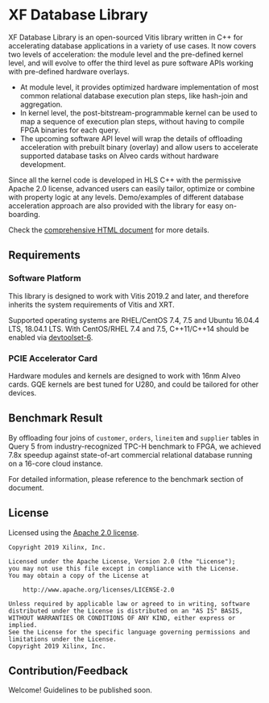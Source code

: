 # XF Database Library

XF Database Library is an open-sourced Vitis library written in C++ for
accelerating database applications in a variety of use cases.
It now covers two levels of acceleration: the module level and the pre-defined kernel level,
and will evolve to offer the third level as pure software APIs working with pre-defined hardware overlays.

* At module level, it provides optimized hardware implementation of most common relational database execution plan steps,
  like hash-join and aggregation.
* In kernel level, the post-bitstream-programmable kernel can be used to map a sequence of execution plan steps,
  without having to compile FPGA binaries for each query.
* The upcoming software API level will wrap the details of offloading acceleration with prebuilt binary (overlay)
  and allow users to accelerate supported database tasks on Alveo cards without hardware development.

Since all the kernel code is developed in HLS C++ with the permissive Apache 2.0 license,
advanced users can easily tailor, optimize or combine with property logic at any levels.
Demo/examples of different database acceleration approach are also provided with the library for easy on-boarding.

Check the [comprehensive HTML document](#) for more details.

## Requirements

### Software Platform

This library is designed to work with Vitis 2019.2 and later, and therefore inherits the system requirements of Vitis and XRT.

Supported operating systems are RHEL/CentOS 7.4, 7.5 and Ubuntu 16.04.4 LTS, 18.04.1 LTS.
With CentOS/RHEL 7.4 and 7.5, C++11/C++14 should be enabled via
[devtoolset-6](https://www.softwarecollections.org/en/scls/rhscl/devtoolset-6/).

### PCIE Accelerator Card

Hardware modules and kernels are designed to work with 16nm Alveo cards. GQE kernels are best tuned for U280, and could be tailored for other devices.

## Benchmark Result

By offloading four joins of `customer`, `orders`, `lineitem` and `supplier` tables
in Query 5 from industry-recognized TPC-H benchmark to FPGA, we achieved 7.8x speedup against
state-of-art commercial relational database running on a 16-core cloud instance.

For detailed information, please reference to the benchmark section of document.


## License

Licensed using the [Apache 2.0 license](https://www.apache.org/licenses/LICENSE-2.0).

    Copyright 2019 Xilinx, Inc.
    
    Licensed under the Apache License, Version 2.0 (the "License");
    you may not use this file except in compliance with the License.
    You may obtain a copy of the License at
    
        http://www.apache.org/licenses/LICENSE-2.0
    
    Unless required by applicable law or agreed to in writing, software
    distributed under the License is distributed on an "AS IS" BASIS,
    WITHOUT WARRANTIES OR CONDITIONS OF ANY KIND, either express or implied.
    See the License for the specific language governing permissions and
    limitations under the License.
    Copyright 2019 Xilinx, Inc.

## Contribution/Feedback

Welcome! Guidelines to be published soon.

